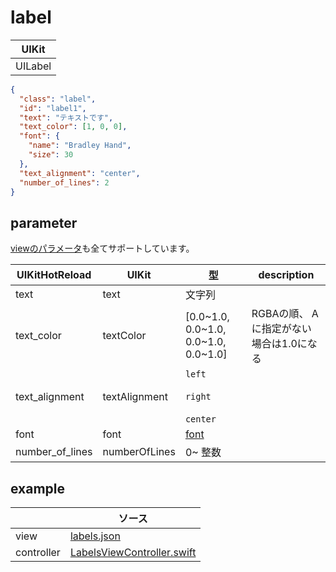 # label

| UIKit |
| ---- |
| UILabel |

```json
{
  "class": "label",
  "id": "label1",
  "text": "テキストです",
  "text_color": [1, 0, 0],
  "font": {
    "name": "Bradley Hand",
    "size": 30
  },
  "text_alignment": "center",
  "number_of_lines": 2
}
```

## parameter

[viewのパラメータ](2.view.md#parameter)も全てサポートしています。

|  UIKitHotReload | UIKit  | 型 | description |
| ---- | ---- | ---- | ---- |
| text | text | 文字列 | |
| text_color | textColor | [0.0\~1.0, 0.0\~1.0, 0.0\~1.0, 0.0\~1.0] | RGBAの順、 Aに指定がない場合は1.0になる |
| text_alignment | textAlignment | `left` <br><br> `right` <br><br> `center` | |
| font | font | [font](999.parameter.md#font) | | 
| number_of_lines | numberOfLines | 0\~ 整数| |


## example

| | ソース |
| ---- | ---- | 
| view | [labels.json](../Example/UIKitHotReload/views/labels.json) |
| controller | [LabelsViewController.swift](../Example/UIKitHotReload/ViewController/LabelsViewController.swift) |


